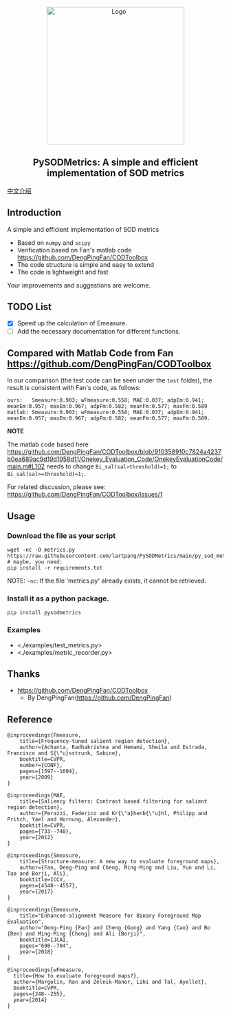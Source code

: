 <p align="center">
  <img src="./images/logo.png" alt="Logo" width="320" height="auto">
  <h2 align="center">PySODMetrics: A simple and efficient implementation of SOD metrics</h2>
</p>

[中文介绍](readme_zh.md)

## Introduction

A simple and efficient implementation of SOD metrics

- Based on `numpy` and `scipy`
- Verification based on Fan's matlab code <https://github.com/DengPingFan/CODToolbox>
- The code structure is simple and easy to extend
- The code is lightweight and fast

Your improvements and suggestions are welcome.

## TODO List

* [X] Speed up the calculation of Emeasure.
* [ ] Add the necessary documentation for different functions.

## Compared with Matlab Code from Fan <https://github.com/DengPingFan/CODToolbox>

In our comparison (the test code can be seen under the `test` folder), the result is consistent with Fan's code, as follows:

```text
ours:   Smeasure:0.903; wFmeasure:0.558; MAE:0.037; adpEm:0.941; meanEm:0.957; maxEm:0.967; adpFm:0.582; meanFm:0.577; maxFm:0.589
matlab: Smeasure:0.903; wFmeasure:0.558; MAE:0.037; adpEm:0.941; meanEm:0.957; maxEm:0.967; adpFm:0.582; meanFm:0.577; maxFm:0.589.
```

**NOTE** 

The matlab code based here <https://github.com/DengPingFan/CODToolbox/blob/910358910c7824a4237b0ea689ac9d19d1958d11/Onekey_Evaluation_Code/OnekeyEvaluationCode/main.m#L102> 
needs to change `Bi_sal(sal>threshold)=1;` to `Bi_sal(sal>=threshold)=1;`. 

For related discussion, please see: <https://github.com/DengPingFan/CODToolbox/issues/1>

## Usage

### Download the file as your script

```shell script
wget -nc -O metrics.py https://raw.githubusercontent.com/lartpang/PySODMetrics/main/py_sod_metrics/sod_metrics.py
# maybe, you need:
pip install -r requirements.txt
```

NOTE: `-nc`: If the file 'metrics.py' already exists, it cannot be retrieved.

### Install it as a python package.

```shell script
pip install pysodmetrics
```

### Examples
 
* <./examples/test_metrics.py>
* <./examples/metric_recorder.py>

## Thanks

* <https://github.com/DengPingFan/CODToolbox> 
    - By DengPingFan(<https://github.com/DengPingFan>)

## Reference

```text
@inproceedings{Fmeasure,
    title={Frequency-tuned salient region detection},
    author={Achanta, Radhakrishna and Hemami, Sheila and Estrada, Francisco and S{\"u}sstrunk, Sabine},
    booktitle=CVPR,
    number={CONF},
    pages={1597--1604},
    year={2009}
}

@inproceedings{MAE,
    title={Saliency filters: Contrast based filtering for salient region detection},
    author={Perazzi, Federico and Kr{\"a}henb{\"u}hl, Philipp and Pritch, Yael and Hornung, Alexander},
    booktitle=CVPR,
    pages={733--740},
    year={2012}
}

@inproceedings{Smeasure,
    title={Structure-measure: A new way to evaluate foreground maps},
    author={Fan, Deng-Ping and Cheng, Ming-Ming and Liu, Yun and Li, Tao and Borji, Ali},
    booktitle=ICCV,
    pages={4548--4557},
    year={2017}
}

@inproceedings{Emeasure,
    title="Enhanced-alignment Measure for Binary Foreground Map Evaluation",
    author="Deng-Ping {Fan} and Cheng {Gong} and Yang {Cao} and Bo {Ren} and Ming-Ming {Cheng} and Ali {Borji}",
    booktitle=IJCAI,
    pages="698--704",
    year={2018}
}

@inproceedings{wFmeasure,
  title={How to evaluate foreground maps?},
  author={Margolin, Ran and Zelnik-Manor, Lihi and Tal, Ayellet},
  booktitle=CVPR,
  pages={248--255},
  year={2014}
}
```
